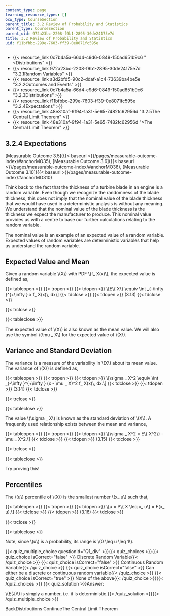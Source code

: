 ```yaml
---
content_type: page
learning_resource_types: []
ocw_type: CourseSection
parent_title: 3.2 Review of Probability and Statistics
parent_type: CourseSection
parent_uid: 972a23bc-2208-f9b1-2895-30de24175e7d
title: 3.2 Review of Probability and Statistics
uid: f11bfbbc-299e-7603-ff39-0e8071fc595e
---
```


*   {{< resource_link 0c7b4a5a-66d4-c9d6-0849-150ad651b9c6 "\<Distributions" >}}
*   {{< resource_link 972a23bc-2208-f9b1-2895-30de24175e7d "3.2.1Random Variables" >}}
*   {{< resource_link a3d2bfd5-90c2-ddaf-a1c4-73639ba4be5e "3.2.2Outcomes and Events" >}}
*   {{< resource_link 0c7b4a5a-66d4-c9d6-0849-150ad651b9c6 "3.2.3Distributions" >}}
*   {{< resource_link f11bfbbc-299e-7603-ff39-0e8071fc595e "3.2.4Expectations" >}}
*   {{< resource_link 48e310af-9f94-1a31-5e65-7482fc62956d "3.2.5The Central Limit Theorem" >}}
*   {{< resource_link 48e310af-9f94-1a31-5e65-7482fc62956d "\>The Central Limit Theorem" >}}

3.2.4 Expectations
------------------

[Measurable Outcome 3.5]({{< baseurl >}}/pages/measurable-outcome-index/#anchorMO35), [Measurable Outcome 3.6]({{< baseurl >}}/pages/measurable-outcome-index/#anchorMO36), [Measurable Outcome 3.10]({{< baseurl >}}/pages/measurable-outcome-index/#anchorMO310)

Think back to the fact that the thickness of a turbine blade in an engine is a random variable. Even though we recognize the randomness of the blade thickness, this does not imply that the nominal value of the blade thickness that we would have used in a deterministic analysis is without any meaning. We understand that the nominal value of the blade thickness is the thickness we expect the manufacturer to produce. This nominal value provides us with a centre to base our further calculations relating to the random variable.

The nominal value is an example of an expected value of a random variable. Expected values of random variables are deterministic variables that help us understand the random variable.

Expected Value and Mean
-----------------------

Given a random variable \\(X\\) with PDF \\(f\_ X(x)\\), the expected value is defined as,

{{< tableopen >}}
{{< tropen >}}
{{< tdopen >}}
\\\[E\\{ X\\} \\equiv \\int \_{-\\infty }^{+\\infty } x f\_ X(x)\\, dx\\\]
{{< tdclose >}}
{{< tdopen >}}
(3.13)
{{< tdclose >}}

{{< trclose >}}

{{< tableclose >}}

The expected value of \\(X\\) is also known as the mean value. We will also use the symbol \\(\\mu \_ X\\) for the expected value of \\(X\\).

Variance and Standard Deviation
-------------------------------

The variance is a measure of the variability in \\(X\\) about its mean value. The variance of \\(X\\) is defined as,

{{< tableopen >}}
{{< tropen >}}
{{< tdopen >}}
\\\[\\sigma \_ X^2 \\equiv \\int \_{-\\infty }^{+\\infty } (x - \\mu \_ X)^2 f\_ X(x)\\, dx.\\\]
{{< tdclose >}}
{{< tdopen >}}
(3.14)
{{< tdclose >}}

{{< trclose >}}

{{< tableclose >}}

The value \\(\\sigma \_ X\\) is known as the standard deviation of \\(X\\). A frequently used relationship exists between the mean and variance,

{{< tableopen >}}
{{< tropen >}}
{{< tdopen >}}
\\\[\\sigma \_ X^2 = E\\{ X^2\\} - \\mu \_ X^2.\\\]
{{< tdclose >}}
{{< tdopen >}}
(3.15)
{{< tdclose >}}

{{< trclose >}}

{{< tableclose >}}

Try proving this!

Percentiles
-----------

The \\(u\\) percentile of \\(X\\) is the smallest number \\(x\_ u\\) such that,

{{< tableopen >}}
{{< tropen >}}
{{< tdopen >}}
\\\[u = P\\{ X \\leq x\_ u\\} = F(x\_ u).\\\]
{{< tdclose >}}
{{< tdopen >}}
(3.16)
{{< tdclose >}}

{{< trclose >}}

{{< tableclose >}}

Note, since \\(u\\) is a probability, its range is \\(0 \\leq u \\leq 1\\).

{{< quiz_multiple_choice questionId="Q1_div" >}}{{< quiz_choices >}}{{< quiz_choice isCorrect="false" >}} Discrete Random Variable{{< /quiz_choice >}}
{{< quiz_choice isCorrect="false" >}} Continuous Random Variable{{< /quiz_choice >}}
{{< quiz_choice isCorrect="false" >}} Can either be a discrete or continuous random variable{{< /quiz_choice >}}
{{< quiz_choice isCorrect="true" >}} None of the above{{< /quiz_choice >}}{{< /quiz_choices >}}
{{< quiz_solution >}}Answer:

\\(E(J)\\) is simply a number, i.e. it is deterministic.{{< /quiz_solution >}}{{< /quiz_multiple_choice >}}

BackDistributions ContinueThe Central Limit Theorem